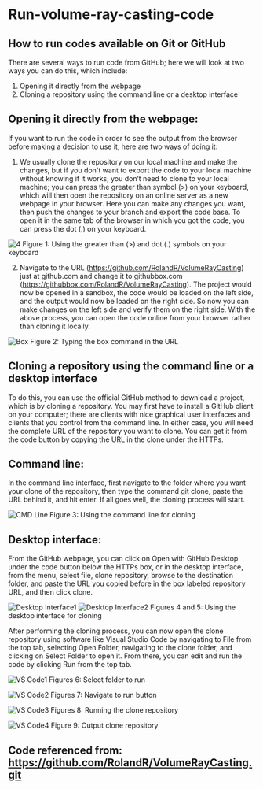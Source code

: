 # Run-volume-ray-casting-code
How to run codes available on Git or GitHub
--------------------------------------------

There are several ways to run code from GitHub; here we will look at two ways you can do this, which include:

1. Opening it directly from the webpage
2. Cloning a repository using the command line or a desktop interface

Opening it directly from the webpage:
--------------------------------------
If you want to run the code in order to see the output from the browser before making a decision to use it, here are two ways of doing it:
1.	We usually clone the repository on our local machine and make the changes, but if you don't want to export the code to your local machine without knowing if it works, you don’t need to clone to your local machine; you can press the greater than symbol (>) on your keyboard, which will then open the repository on an online server as a new webpage in your browser. Here you can make any changes you want, then push the changes to your branch and export the code base.
To open it in the same tab of the browser in which you got the code, you can press the dot (.) on your keyboard.

![4](https://github.com/AzumahHub/Run-volume-ray-casting-code/assets/134083975/2e43832f-c3a1-4947-aa76-9d645c6070ba)
Figure 1: Using the greater than (>) and dot (.) symbols on your keyboard

2.	Navigate to the URL (https://github.com/RolandR/VolumeRayCasting) just at github.com and change it to githubbox.com (https://githubbox.com/RolandR/VolumeRayCasting). The project would now be opened in a sandbox, the code would be loaded on the left side, and the output would now be loaded on the right side. So now you can make changes on the left side and verify them on the right side.
With the above process, you can open the code online from your browser rather than cloning it locally.

![Box](https://github.com/AzumahHub/Run-volume-ray-casting-code/assets/134083975/3e9fbdb8-5988-4129-9bda-079b59ec7113)
Figure 2: Typing the box command in the URL

Cloning a repository using the command line or a desktop interface
-------------------------------------------------------------------
To do this, you can use the official GitHub method to download a project, which is by cloning a repository. You may first have to install a GitHub client on your computer; there are clients with nice graphical user interfaces and clients that you control from the command line. In either case, you will need the complete URL of the repository you want to clone. You can get it from the code button by copying the URL in the clone under the HTTPs.

Command line:
--------------
In the command line interface, first navigate to the folder where you want your clone of the repository, then type the command git clone, paste the URL behind it, and hit enter. If all goes well, the cloning process will start.

![CMD Line](https://github.com/AzumahHub/Run-volume-ray-casting-code/assets/134083975/a89e4fd8-c53f-401f-9b8b-20da1c4e248c)
Figure 3: Using the command line for cloning

Desktop interface:
-------------------
From the GitHub webpage, you can click on Open with GitHub Desktop under the code button below the HTTPs box, or in the desktop interface, from the menu, select file, clone repository, browse to the destination folder, and paste the URL you copied before in the box labeled repository URL, and then click clone.

![Desktop Interface1](https://github.com/AzumahHub/Run-volume-ray-casting-code/assets/134083975/abdd2a3f-3da2-4832-96b2-56893bc2037a)
![Desktop Interface2](https://github.com/AzumahHub/Run-volume-ray-casting-code/assets/134083975/dd839b14-a11e-44e9-984b-13f1cc0c4cb7)
Figures 4 and 5: Using the desktop interface for cloning

After performing the cloning process, you can now open the clone repository using software like Visual Studio Code by navigating to File from the top tab, selecting Open Folder, navigating to the clone folder, and clicking on Select Folder to open it. From there, you can edit and run the code by clicking Run from the top tab.

![VS Code1](https://github.com/AzumahHub/Run-volume-ray-casting-code/assets/134083975/49656ae2-486a-4c0d-b849-e3816b9d462f)
Figures 6: Select folder to run

![VS Code2](https://github.com/AzumahHub/Run-volume-ray-casting-code/assets/134083975/fda3fc20-adad-4160-b3f2-7769b4ee338b)
Figures 7: Navigate to run button

![VS Code3](https://github.com/AzumahHub/Run-volume-ray-casting-code/assets/134083975/7dba83fd-683c-46ae-b4fc-2a43387692bd)
Figures 8: Running the clone repository

![VS Code4](https://github.com/AzumahHub/Run-volume-ray-casting-code/assets/134083975/026ff66c-b9dd-4d36-8962-e95ab10390df)
Figure 9: Output clone repository

Code referenced from: https://github.com/RolandR/VolumeRayCasting.git
-----------------------------------------------------------------------
